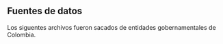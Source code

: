 ## Fuentes de datos

Los siguentes archivos fueron sacados de entidades gobernamentales de Colombia.
